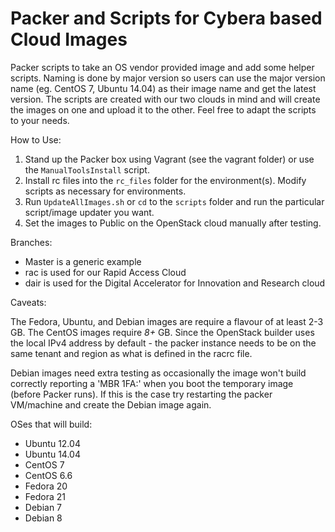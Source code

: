# Packer and Scripts for Cybera based Cloud Images

Packer scripts to take an OS vendor provided image and add some helper scripts. Naming is done by major version so users can use the major version name (eg. CentOS 7, Ubuntu 14.04) as their image name and get the latest version. The scripts are created with our two clouds in mind and will create the images on one and upload it to the other. Feel free to adapt the scripts to your needs.

How to Use:

  1. Stand up the Packer box using Vagrant (see the vagrant folder) or use the `ManualToolsInstall` script.
  2. Install rc files into the `rc_files` folder for the environment(s). Modify scripts as necessary for environments.
  3. Run `UpdateAllImages.sh` or `cd` to the `scripts` folder and run the particular script/image updater you want. 
  4. Set the images to Public on the OpenStack cloud manually after testing.

Branches:

  * Master is a generic example
  * rac is used for our Rapid Access Cloud
  * dair is used for the Digital Accelerator for Innovation and Research cloud

Caveats:

The Fedora, Ubuntu, and Debian images are require a flavour of at least 2-3 GB. The CentOS images require *8+* GB. Since the OpenStack builder uses the local IPv4 address by default - the packer instance needs to be on the same tenant and region as what is defined in the racrc file.

Debian images need extra testing as occasionally the image won't build correctly reporting a 'MBR 1FA:' when you boot the temporary image (before Packer runs). If this is the case try restarting the packer VM/machine and create the Debian image again.

OSes that will build:

  * Ubuntu 12.04
  * Ubuntu 14.04
  * CentOS 7
  * CentOS 6.6
  * Fedora 20
  * Fedora 21
  * Debian 7
  * Debian 8

